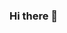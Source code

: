 ### Hi there 👋

<!--
**Disha2704/Disha2704** is a ✨ _special_ ✨ repository because its `README.md` (this file) appears on your GitHub profile.

Here are some ideas to get you started:

- An entry level data scientist with newly acquired skills and strong academic records
https://www.linkedin.com/in/disha-devani-130983214/
